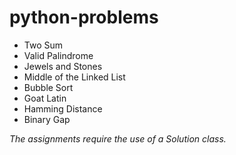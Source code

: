 # python-problems

- Two Sum
- Valid Palindrome
- Jewels and Stones 
- Middle of the Linked List
- Bubble Sort
- Goat Latin
- Hamming Distance
- Binary Gap

*The assignments require the use of a Solution class.*
